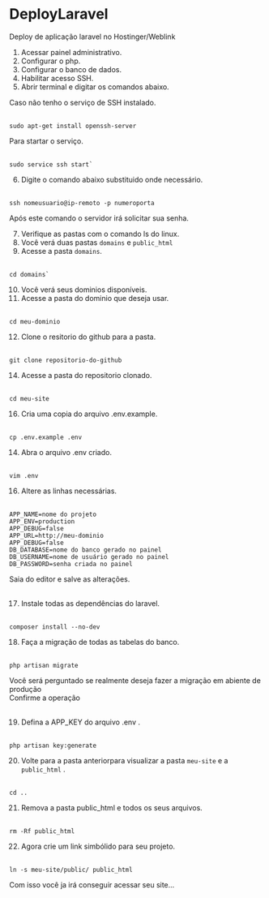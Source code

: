 # DeployLaravel
Deploy de aplicação laravel no Hostinger/Weblink

1. Acessar painel administrativo.
2. Configurar o php.
3. Configurar o banco de dados.
4. Habilitar acesso SSH.
5. Abrir terminal e digitar os comandos abaixo.

Caso não tenho o serviço de SSH instalado.</br></br>
```
sudo apt-get install openssh-server
```

Para startar o serviço.</br></br>
```
sudo service ssh start`
```

6. Digite o comando abaixo substituido onde necessário.</br></br>
```
ssh nomeusuario@ip-remoto -p numeroporta
```

Após este comando o servidor irá solicitar sua senha.

7. Verifique as pastas com o comando ls do linux.
8. Você verá duas pastas `domains` e `public_html`
9. Acesse a pasta `domains`.</br></br>
```
cd domains`
```

10. Você verá seus dominios disponíveis.
11. Acesse a pasta do dominio que deseja usar.</br></br>
```
cd meu-dominio
```

12. Clone o resitorio do github para a pasta.</br></br>
```
git clone repositorio-do-github
```

14. Acesse a pasta do repositorio clonado.</br></br>
```
cd meu-site
```

16. Cria uma copia do arquivo .env.example.</br></br>
```
cp .env.example .env
```

14. Abra o arquivo .env criado.</br></br>
```
vim .env
```

16. Altere as linhas necessárias.</br></br>
```
APP_NAME=nome do projeto
APP_ENV=production
APP_DEBUG=false
APP_URL=http://meu-dominio
APP_DEBUG=false
DB_DATABASE=nome do banco gerado no painel
DB_USERNAME=nome de usuário gerado no painel
DB_PASSWORD=senha criada no painel
```

Saia do editor e salve as alterações.</br></br>

17. Instale todas as dependências do laravel.</br></br>
```
composer install --no-dev
```

18. Faça a migração de todas as tabelas do banco.</br></br>
```
php artisan migrate
```
Você será perguntado se realmente deseja fazer a migração em abiente de produção</br>
Confirme a operação</br></br>

19. Defina a APP_KEY do arquivo .env .</br></br>
```
php artisan key:generate
```

20. Volte para a pasta anteriorpara visualizar a pasta `meu-site` e a `public_html` .</br></br>
```
cd ..
```

21. Remova a pasta public_html e todos os seus arquivos.</br></br>
```
rm -Rf public_html
```

22. Agora crie um link simbólido para seu projeto.</br></br>
```
ln -s meu-site/public/ public_html
```

Com isso você ja irá conseguir acessar seu site...
